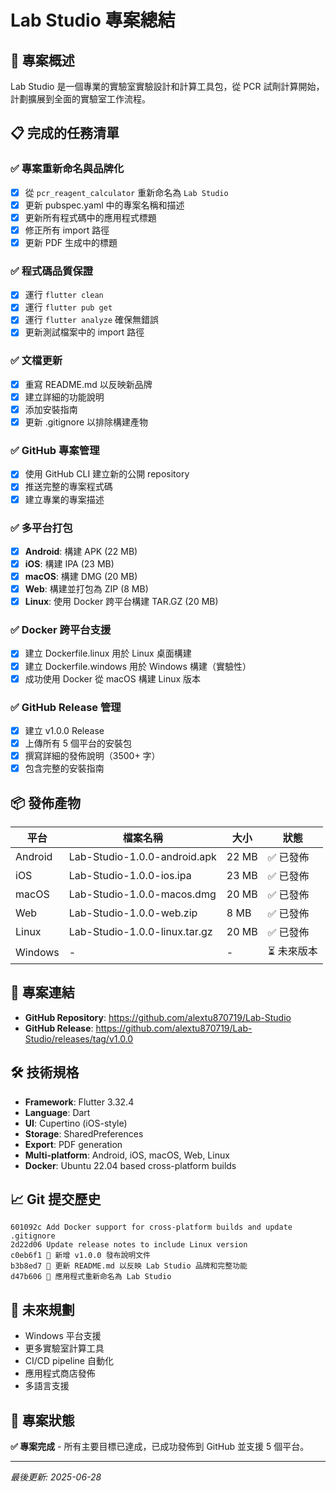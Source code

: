 # Lab Studio 專案總結

## 🎯 專案概述
Lab Studio 是一個專業的實驗室實驗設計和計算工具包，從 PCR 試劑計算開始，計劃擴展到全面的實驗室工作流程。

## 📋 完成的任務清單

### ✅ 專案重新命名與品牌化
- [x] 從 `pcr_reagent_calculator` 重新命名為 `Lab Studio`
- [x] 更新 pubspec.yaml 中的專案名稱和描述
- [x] 更新所有程式碼中的應用程式標題
- [x] 修正所有 import 路徑
- [x] 更新 PDF 生成中的標題

### ✅ 程式碼品質保證
- [x] 運行 `flutter clean`
- [x] 運行 `flutter pub get`
- [x] 運行 `flutter analyze` 確保無錯誤
- [x] 更新測試檔案中的 import 路徑

### ✅ 文檔更新
- [x] 重寫 README.md 以反映新品牌
- [x] 建立詳細的功能說明
- [x] 添加安裝指南
- [x] 更新 .gitignore 以排除構建產物

### ✅ GitHub 專案管理
- [x] 使用 GitHub CLI 建立新的公開 repository
- [x] 推送完整的專案程式碼
- [x] 建立專業的專案描述

### ✅ 多平台打包
- [x] **Android**: 構建 APK (22 MB)
- [x] **iOS**: 構建 IPA (23 MB)
- [x] **macOS**: 構建 DMG (20 MB)
- [x] **Web**: 構建並打包為 ZIP (8 MB)
- [x] **Linux**: 使用 Docker 跨平台構建 TAR.GZ (20 MB)

### ✅ Docker 跨平台支援
- [x] 建立 Dockerfile.linux 用於 Linux 桌面構建
- [x] 建立 Dockerfile.windows 用於 Windows 構建（實驗性）
- [x] 成功使用 Docker 從 macOS 構建 Linux 版本

### ✅ GitHub Release 管理
- [x] 建立 v1.0.0 Release
- [x] 上傳所有 5 個平台的安裝包
- [x] 撰寫詳細的發佈說明（3500+ 字）
- [x] 包含完整的安裝指南

## 📦 發佈產物

| 平台 | 檔案名稱 | 大小 | 狀態 |
|------|----------|------|------|
| Android | Lab-Studio-1.0.0-android.apk | 22 MB | ✅ 已發佈 |
| iOS | Lab-Studio-1.0.0-ios.ipa | 23 MB | ✅ 已發佈 |
| macOS | Lab-Studio-1.0.0-macos.dmg | 20 MB | ✅ 已發佈 |
| Web | Lab-Studio-1.0.0-web.zip | 8 MB | ✅ 已發佈 |
| Linux | Lab-Studio-1.0.0-linux.tar.gz | 20 MB | ✅ 已發佈 |
| Windows | - | - | ⏳ 未來版本 |

## 🔗 專案連結
- **GitHub Repository**: https://github.com/alextu870719/Lab-Studio
- **GitHub Release**: https://github.com/alextu870719/Lab-Studio/releases/tag/v1.0.0

## 🛠️ 技術規格
- **Framework**: Flutter 3.32.4
- **Language**: Dart
- **UI**: Cupertino (iOS-style)
- **Storage**: SharedPreferences
- **Export**: PDF generation
- **Multi-platform**: Android, iOS, macOS, Web, Linux
- **Docker**: Ubuntu 22.04 based cross-platform builds

## 📈 Git 提交歷史
```
601092c Add Docker support for cross-platform builds and update .gitignore
2d22d06 Update release notes to include Linux version
c0eb6f1 📝 新增 v1.0.0 發布說明文件
b3b8ed7 📝 更新 README.md 以反映 Lab Studio 品牌和完整功能
d47b606 🎨 應用程式重新命名為 Lab Studio
```

## 🔮 未來規劃
- Windows 平台支援
- 更多實驗室計算工具
- CI/CD pipeline 自動化
- 應用程式商店發佈
- 多語言支援

## 🎉 專案狀態
**✅ 專案完成** - 所有主要目標已達成，已成功發佈到 GitHub 並支援 5 個平台。

---
*最後更新: 2025-06-28*
